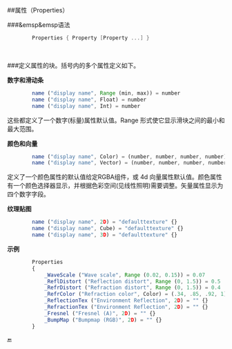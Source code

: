 ##属性（Properties）

###&emsp&emsp语法

```csharp
        Properties { Property [Property ...] }
```

<br>

###定义属性的块。括号内的多个属性定义如下。

**数字和滑动条**
```javascript
        name ("display name", Range (min, max)) = number
        name ("display name", Float) = number
        name ("display name", Int) = number
```
这些都定义了一个数字(标量)属性默认值。Range 形式使它显示滑块之间的最小和最大范围。

**颜色和向量**
```javascript
        name ("display name", Color) = (number, number, number, number)
        name ("display name", Vector) = (number, number, number, number)
```
定义了一个颜色属性的默认值给定RGBA组件，或 4d 向量属性默认值。颜色属性有一个颜色选择器显示，并根据色彩空间(见线性照明)需要调整。矢量属性显示为四个数字字段。

**纹理贴图**
```javascript        
        name ("display name", 2D) = "defaulttexture" {}        
        name ("display name", Cube) = "defaulttexture" {}        
        name ("display name", 3D) = "defaulttexture" {}
```



**示例**
```javascript
        Properties
        {
            _WaveScale ("Wave scale", Range (0.02, 0.15)) = 0.07           // sliders
            _ReflDistort ("Reflection distort", Range (0, 1.5)) = 0.5
            _RefrDistort ("Refraction distort", Range (0, 1.5)) = 0.4
            _RefrColor ("Refraction color", Color) = (.34, .85, .92, 1)    // color
            _ReflectionTex ("Environment Reflection", 2D) = "" {}          // textures
            _RefractionTex ("Environment Reflection", 2D) = "" {}
            _Fresnel ("Fresnel (A)", 2D) = "" {}
            _BumpMap ("Bumpmap (RGB)", 2D) = "" {}
        }
```


🔚
